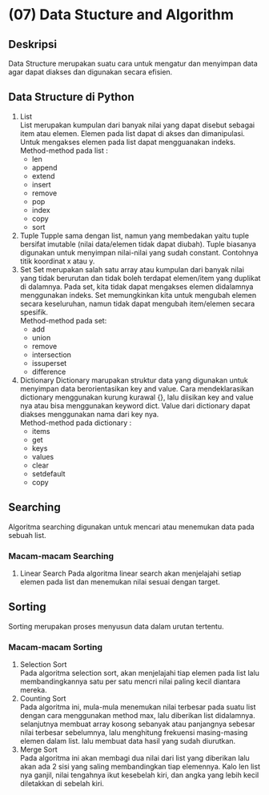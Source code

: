 # (07) Data Stucture and Algorithm

## Deskripsi
Data Structure merupakan suatu cara untuk mengatur dan menyimpan data agar dapat diakses dan digunakan secara efisien.

## Data Structure di Python
1. List  
   List merupakan kumpulan dari banyak nilai yang dapat disebut sebagai item atau elemen. Elemen pada list dapat di akses dan dimanipulasi. Untuk mengakses elemen pada list dapat mengguanakan indeks.  
   Method-method pada list :
   - len
   - append
   - extend
   - insert
   - remove
   - pop
   - index
   - copy
   - sort
2. Tuple
   Tupple sama dengan list, namun yang membedakan yaitu tuple bersifat imutable (nilai data/elemen tidak dapat diubah). Tuple biasanya digunakan untuk menyimpan nilai-nilai yang sudah constant. Contohnya titik koordinat x atau y.
3. Set
   Set merupakan salah satu array atau kumpulan dari banyak nilai yang tidak berurutan dan tidak boleh terdapat elemen/item yang duplikat di dalamnya. Pada set, kita tidak dapat mengakses elemen didalamnya menggunakan indeks. Set memungkinkan kita untuk mengubah elemen secara keseluruhan, namun tidak dapat mengubah item/elemen secara spesifik.  
   Method-method pada set:
   - add
   - union
   - remove
   - intersection
   - issuperset
   - difference
4. Dictionary
   Dictionary marupakan struktur data yang digunakan untuk menyimpan data berorientasikan key and value. Cara mendeklarasikan dictionary menggunakan kurung kurawal {}, lalu diisikan key and value nya atau bisa menggunakan keyword dict. Value dari dictionary dapat diakses menggunakan nama dari key nya.  
   Method-method pada dictionary :
   - items
   - get
   - keys
   - values
   - clear
   - setdefault
   - copy

## Searching  
   Algoritma searching digunakan untuk mencari atau menemukan data pada sebuah list. 

### Macam-macam Searching
1. Linear Search
   Pada algoritma linear search akan menjelajahi setiap elemen pada list dan menemukan nilai sesuai dengan target. 

## Sorting
   Sorting merupakan proses menyusun data dalam urutan tertentu.

### Macam-macam Sorting
1. Selection Sort  
   Pada algoritma selection sort, akan menjelajahi tiap elemen pada list lalu membandingkannya satu per satu mencri nilai paling kecil diantara mereka.
2. Counting Sort  
   Pada algoritma ini, mula-mula menemukan nilai terbesar pada suatu list dengan cara menggunakan method max, lalu diberikan list didalamnya. selanjutnya membuat array kosong sebanyak atau panjangnya sebesar nilai terbesar sebelumnya, lalu menghitung frekuensi masing-masing elemen dalam list. lalu membuat data hasil yang sudah diurutkan.
3. Merge Sort  
   Pada algoritma ini akan membagi dua nilai dari list yang diberikan lalu akan ada 2 sisi yang saling membandingkan tiap elemennya. Kalo len list nya ganjil, nilai tengahnya ikut kesebelah kiri, dan angka yang lebih kecil diletakkan di sebelah kiri.